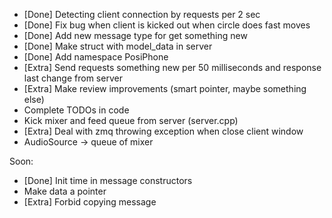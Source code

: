 * [Done] Detecting client connection by requests per 2 sec
* [Done] Fix bug when client is kicked out when circle does fast moves
* [Done] Add new message type for get something new
* [Done] Make struct with model_data in server
* [Done] Add namespace PosiPhone
* [Extra] Send requests something new per 50 milliseconds and response last change from server
* [Extra] Make review improvements (smart pointer, maybe something else)
* Complete TODOs in code
* Kick mixer and feed queue from server (server.cpp)
* [Extra] Deal with zmq throwing exception when close client window
* AudioSource -> queue of mixer
  
Soon:
* [Done] Init time in message constructors
* Make data a pointer
* [Extra] Forbid copying message